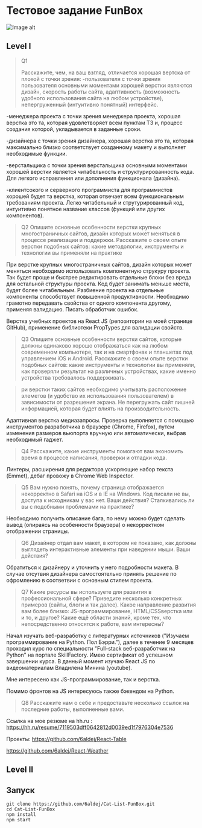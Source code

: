 # Тестовое задание FunBox
![Image alt](https://github.com/6aldej/Cat-List-FunBox/blob/master/src/other/other.png)
## Level I

>Q1
>
>Расскажите, чем, на ваш взгляд, отличается хорошая вертска от плохой с точки зрения:
-пользователя
с точки зрения пользователя основными моментами хорошей верстки являются дизайн, скорость работы сайта, адаптивность (возможность удобного использования сайта на любом устройстве), непергруженный (интуитивно понятный) интерфейс.

-менеджера проекта
с точки зрения менеджера проекта, хорошая верстка это та, которая удовлетворяет всем пунктам ТЗ и, процесс создания которой, укладывается в заданные сроки.

-дизайнера
с точки зрения дизайнера, хорошая верстка это та, которая максимально близко соответствует созданному макету и выполняет необходимые функции.

-верстальщика
с точки зрения верстальщика основными моментами хорошей верстки является читабельность и структурированность кода. Для легкого исправления или дополнения функционала (дизайна).

-клиентсокого и серверного программиста
для программистов хорошей будет та верстка, которая отвечает всем функциональным требованиям проекта. Легко читабельный и струтурированный код, интуитивно понятное название классов (функций или других компонентов).

>Q2
>Опишите основные особенности верстки крупных многостраничных сайтов,
дизайн которых может меняться в процессе реализации и поддержки.
>Расскажите о своем опыте верстки подобных сайтов: какие методологии, инструменты и технологии вы применяли на практике

При верстке крупных многостраничных сайтов, дизайн которых может меняться необходимо использовать компонентную струкуру проекта. Так будет проще и быстрее редактировать отдельные блоки без вреда для остальной структуры проекта. Код будет занимать меньше места, будет более читабельным. Разбиение проекта на отдельные компоненты способствует повышенной продуктивности. Необходимо грамотно передавать свойства от одного компонента другому, применяя валидацию. Писать обработчик ошибок.

Верстка учебных проектов на React JS (репозитории на моей странице GitHub), применение библиотеки PropTypes для валидации свойств.

>Q3
>Опишите основные особенности верстки сайтов, которые должны одинаково
хорошо отображаться как на любом современном компьютере, так и на
смартфонах и планшетах под управлением iOS и Android. Расскажите о своем
опыте верстки подобных сайтов: какие инструменты и технологии вы применяли,
как проверяли результат на различных устройствах, какие именно устройства
требовалось поддерживать. 

>ри верстки таких сайтов необходимо учитывать расположение элеметов (и удобство их использования пользователем) в зависимости от разрешения экрана. Не перегружать сайт лишней информацией, которая будет влиять на производительность.

Адаптивная верстка медиазапросы. Проверка выполняется с помощью инструментов разработчика в браузере (Chrome, Firefox), путем изменения размеров вьюпорта вручную или автоматически, выбрав необходимый гаджет.

>Q4
>Расскажите, какие инструменты помогают вам экономить время в процессе
написания, проверки и отладки кода. 

Линтеры, расширения для редактора ускоряющие набор текста (Emmet), дебаг провожу в Chrome Web Inspector.

>Q5
>Вам нужно понять, почему страница отображается некорректно в Safari на iOS и в
IE на Windows. Код писали не вы, доступа к исходникам у вас нет. Ваши действия?
Сталкивались ли вы с подобными проблемами на практике?

Необходимо получить описание бага, по нему можно будет сделать вывод (опираясь на особенности браузера) о некорректном отображении страницы.

>Q6
>Дизайнер отдал вам макет, в котором не показано, как должны выглядеть
интерактивные элементы при наведении мыши. Ваши действия?

Обратиться к дизайнеру и уточнить у него подробности макета. В случае отсутвия дизайнера самостоятельно принять решение по офромлению в соответвии с основным стилем проекта.

>Q7
>Какие ресурсы вы используете для развития в профессиональной сфере? Приведите
несколько конкретных примеров (сайты, блоги и так далее). 
>Какое направление развития вам более близко: JS-программирование, HTML/CSSверстка или и то, и другое? 
>Какие ещё области знаний, кроме тех, что непосредственно относятся к работе,
вам интересны?

Начал изучать веб-разработку с литературных источников ("Изучаем программирование на Python. Пол Бэрри."), далее в течение 9 месяцев проходил курс по специальности "Full-stack веб-разработчик на Python" на портале SkillFactory. Имею сертификат об успешном завершении курса. В данный момент изучаю React JS по видеоматериалам Владилена Минина (youtube).

Мне интересено как JS-программирование, так и верстка.

Помимо фронтов на JS интересуюсь также бэкендом на Python.

>Q8
>Расскажите нам о себе и предоставьте несколько ссылок на последние работы,
выполненные вами.

Ссылка на мое резюме на hh.ru : https://hh.ru/resume/7119503dff0642812d0039ed1f7976304e7536

Проекты:
https://github.com/6aldej/React-Table

https://github.com/6aldej/React-Weather


## Level II

## Запуск

    git clone https://github.com/6aldej/Cat-List-FunBox.git
    cd Cat-List-FunBox
    npm install
    npm start


